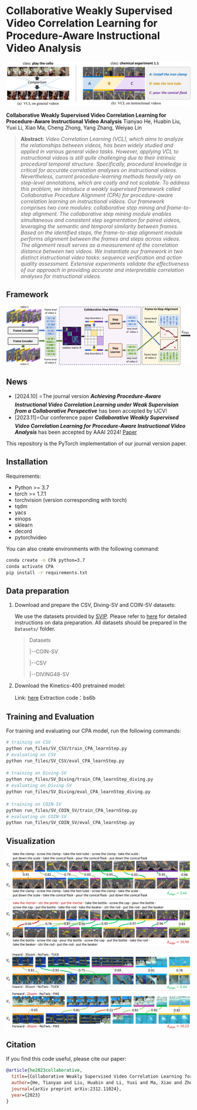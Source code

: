 #  Collaborative Weakly Supervised Video Correlation Learning for Procedure-Aware Instructional Video Analysis

![Task](assets/task_goal.png)

**Collaborative Weakly Supervised Video Correlation Learning for Procedure-Aware Instructional Video Analysis**
Tianyao He, Huabin Liu, Yuxi Li, Xiao Ma, Cheng Zhong, Yang Zhang, Weiyao Lin

> **Abstract:** *Video Correlation Learning (VCL), which aims to analyze the relationships between videos, has been widely studied and applied in various general video tasks. However, applying VCL to instructional videos is still quite challenging due to their intrinsic procedural temporal structure. Specifically, procedural knowledge is critical for accurate correlation analyses on instructional videos. Nevertheless, current procedure-learning methods heavily rely on step-level annotations, which are costly and not scalable. To address this problem, we introduce a weakly supervised framework called Collaborative Procedure Alignment (CPA) for procedure-aware correlation learning on instructional videos. Our framework comprises two core modules: collaborative step mining and frame-to-step alignment. The collaborative step mining module enables simultaneous and consistent step segmentation for paired videos, leveraging the semantic and temporal similarity between frames. Based on the identified steps, the frame-to-step alignment module performs alignment between the frames and steps across videos. The alignment result serves as a measurement of the correlation distance between two videos. We instantiate our framework in two distinct instructional video tasks: sequence verification and action quality assessment. Extensive experiments validate the effectiveness of our approach in providing accurate and interpretable correlation analyses for instructional videos.*

## Framework

![Framework](assets/framework.png)

## News

- [2024.10] ⭐️The journal version ***Achieving Procedure-Aware Instructional Video Correlation Learning under Weak Supervision from a Collaborative Perspective*** has been accepted by IJCV!
- [2023.11]⭐️Our conference paper ***Collaborative Weakly Supervised Video Correlation Learning for Procedure-Aware Instructional Video Analysis*** has been accepted by AAAI 2024!  [Paper](https://ojs.aaai.org/index.php/AAAI/article/view/27983)

This repository is the PyTorch implementation of our journal version paper.

## Installation

Requirements:

- Python >= 3.7
- torch >= 1.7.1
- torchvision (version corresponding with torch)
- tqdm
- yacs
- einops
- sklearn
- decord
- pytorchvideo

You can also create environments with the following command:

``` bash
conda create -n CPA python=3.7
conda activate CPA
pip install -r requirements.txt
```

## Data preparation 

1. Download and prepare the CSV, Diving-SV and COIN-SV datasets:

   We use the datasets provided by [SVIP](https://github.com/svip-lab/SVIP-Sequence-VerIfication-for-Procedures-in-Videos). Please refer to [here](https://github.com/svip-lab/SVIP-Sequence-VerIfication-for-Procedures-in-Videos/tree/main/Datasets) for detailed instructions on data preparation. All datasets should be prepared in the `Datasets/` folder.

   > Datasets
   >
   > |--COIN-SV
   >
   > |--CSV
   >
   > |--DIVING48-SV

2. Download the Kinetics-400 pretrained model:

   Link: [here](https://pan.baidu.com/s/1sJU_u1QWLpeNVjymoqGO3g?pwd=bs6b)  Extraction code：bs6b

## Training and Evaluation

For training and evaluating our CPA model, run the following commands:

```bash
# training on CSV
python run_files/SV_CSV/train_CPA_learnStep.py
# evaluating on CSV
python run_files/SV_CSV/eval_CPA_learnStep.py

# training on Diving-SV
python run_files/SV_Diving/train_CPA_learnStep_diving.py
# evaluating on Diving-SV
python run_files/SV_Diving/eval_CPA_learnStep_diving.py

# training on COIN-SV
python run_files/SV_COIN_SV/train_CPA_learnStep.py
# evaluating on COIN-SV
python run_files/SV_COIN_SV/eval_CPA_learnStep.py
```

## Visualization

![Task](assets/csv_vis.png)

![Task](assets/diving_vis.png)

## Citation 

If you find this code useful, please cite our paper:

~~~~bibtex
@article{he2023collaborative,
  title={Collaborative Weakly Supervised Video Correlation Learning for Procedure-Aware Instructional Video Analysis},
  author={He, Tianyao and Liu, Huabin and Li, Yuxi and Ma, Xiao and Zhong, Cheng and Zhang, Yang and Lin, Weiyao},
  journal={arXiv preprint arXiv:2312.11024},
  year={2023}
}
~~~~

